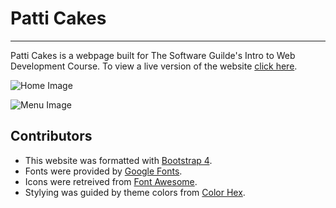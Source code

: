 # Patti Cakes

---

Patti Cakes is a webpage built for The Software Guilde's Intro to Web Development Course. To view a live version of the website [click here](https://chase-owens.github.io/Restaurant-Site-SG/index.html).

![Home Image](https://farm2.staticflickr.com/1841/29830639007_7271586128_h.jpg)

![Menu Image](https://farm2.staticflickr.com/1857/43858402175_722cbfe3b7_h.jpg)

## Contributors

- This website was formatted with [Bootstrap 4](https://getbootstrap.com).
- Fonts were provided by [Google Fonts](https://fonts.google.com/?selection.family=Indie+Flower).
- Icons were retreived from [Font Awesome](https://fontawesome.com/icons?d=gallery).
- Stylying was guided by theme colors from [Color Hex](https://www.color-hex.com/color-palette/65486).
